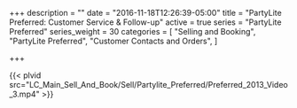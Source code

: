 +++
description = ""
date = "2016-11-18T12:26:39-05:00"
title = "PartyLite Preferred: Customer Service & Follow-up"
active = true
series = "PartyLite Preferred"
series_weight = 30
categories = [
  "Selling and Booking",
  "PartyLite Preferred",
  "Customer Contacts and Orders",
]

+++

{{< plvid src="LC_Main_Sell_And_Book/Sell/Partylite_Preferred/Preferred_2013_Video_3.mp4" >}}
